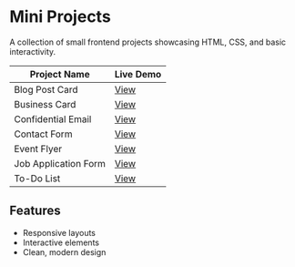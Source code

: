 # Mini Projects

A collection of small frontend projects showcasing HTML, CSS, and basic interactivity.

| Project Name         | Live Demo                                      |
|----------------------|------------------------------------------------|
| Blog Post Card       | [View](https://joongie11.github.io/mini-projects/blog-post)  |
| Business Card        | [View](https://joongie11.github.io/mini-projects/business_card) |
| Confidential Email   | [View](https://joongie11.github.io/mini-projects/confidential_email) |
| Contact Form         | [View](https://joongie11.github.io/mini-projects/contact_form) |
| Event Flyer          | [View](https://joongie11.github.io/mini-projects/event_flyer) |
| Job Application Form | [View](https://joongie11.github.io/mini-projects/job-application) |
| To-Do List           | [View](https://joongie11.github.io/mini-projects/to-do_list) |

## Features

- Responsive layouts
- Interactive elements
- Clean, modern design

